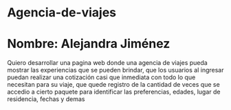 # Agencia-de-viajes
# Nombre: Alejandra Jiménez

Quiero desarrollar una pagina web donde una agencia de viajes pueda mostrar las experiencias que se pueden brindar, que los usuarios al ingresar puedan realizar una cotización casi que inmediata con todo lo que necesitan para su viaje, que quede registro de la cantidad de veces que se accedio a cierto paquete para identificar las preferencias, edades, lugar de residencia, fechas y demas

